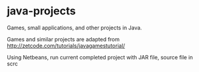# java-projects
Games, small applications, and other projects in Java.

Games and similar projects are adapted from http://zetcode.com/tutorials/javagamestutorial/

Using Netbeans, run current completed project with JAR file, source file in scrc

